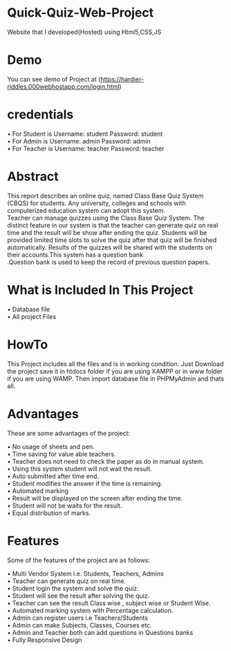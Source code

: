 # Quick-Quiz-Web-Project
Website that I developed(Hosted) using Html5,CSS,JS
# Demo
You can see demo of Project at (https://hardier-riddles.000webhostapp.com/login.html)
# credentials
  • For Student is Username: student Password: student<br>
  • For Admin is Username: admin Password: admin<br>
  • For Teacher is Username: teacher Password: teacher<br>
# Abstract
This report describes an online quiz, named Class Base Quiz System (CBQS) for students. Any university, colleges and schools with computerized education system can adopt this system.<br> Teacher can manage quizzes using the Class Base Quiz System. The distinct feature in our system is that the teacher can generate quiz on real time and the result will be show after ending the quiz. Students will be<br> provided limited time slots to solve the quiz after that quiz will be finished automatically. Results of the quizzes will be shared with the students on their accounts.This system has a question bank <br>.Question bank is used to keep the record of previous question papers.<br>

# What is Included In This Project
  •  Database file<br>
  •  All project Files
# HowTo
This Project includes all the files and is in working condition. Just Download the project save it in htdocs folder if you are using XAMPP or in www folder if you are using WAMP. Then import database file in PHPMyAdmin and thats all.

# Advantages
These are some advantages of the project:

  • No usage of sheets and pen.<br>
  • Time saving for value able teachers.<br>
  • Teacher does not need to check the paper as do in manual system.<br>
  • Using this system student will not wait the result.<br>
  • Auto submitted after time end.<br>
  • Student modifies the answer if the time is remaining.<br>
  • Automated  marking<br>
  • Result will be displayed on the screen after ending the time.<br>
  • Student will not be waits for the result.<br>
  • Equal distribution of marks.<br>
# Features
Some of the features of the project are as follows:

  • Multi Vendor System i.e. Students, Teachers, Admins<br>
  • Teacher can generate quiz on real time.<br>
  • Student login the system and solve the quiz.<br>
  • Student will see the result after solving the quiz.<br>
  • Teacher can see the result Class wise , subject wise or Student Wise.<br>
  • Automated marking system with Percentage calculation.<br>
  • Admin can register users i.e Teachers/Students<br>
  • Admin can make Subjects, Classes, Courses etc.<br>
  • Admin and Teacher both can add questions in Questions banks<br>
  • Fully Responsive Design<br>
